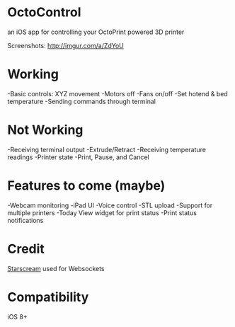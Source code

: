 # OctoControl
an iOS app for controlling your OctoPrint powered 3D printer

Screenshots: http://imgur.com/a/ZdYoU

# Working
-Basic controls: XYZ movement
-Motors off
-Fans on/off
-Set hotend & bed temperature
-Sending commands through terminal

# Not Working
-Receiving terminal output
-Extrude/Retract
-Receiving temperature readings
-Printer state
-Print, Pause, and Cancel

# Features to come (maybe)
-Webcam monitoring
-iPad UI
-Voice control
-STL upload
-Support for multiple printers
-Today View widget for print status
-Print status notifications

# Credit
[Starscream](https://github.com/daltoniam/starscream) used for Websockets

# Compatibility
iOS 8+

